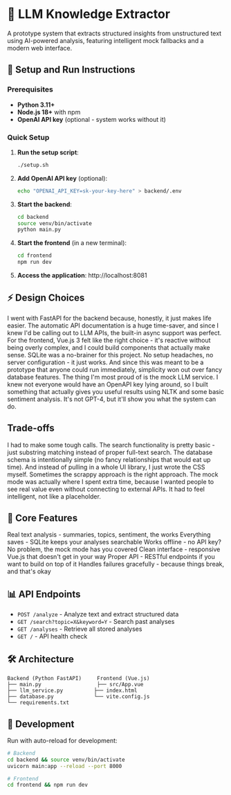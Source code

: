 # 🧠 LLM Knowledge Extractor

A prototype system that extracts structured insights from unstructured text using AI-powered analysis, featuring intelligent mock fallbacks and a modern web interface.

## 🚀 Setup and Run Instructions

### Prerequisites

-   **Python 3.11+**
-   **Node.js 18+** with npm
-   **OpenAI API key** (optional - system works without it)

### Quick Setup

1. **Run the setup script**:

    ```bash
    ./setup.sh
    ```

2. **Add OpenAI API key** (optional):

    ```bash
    echo "OPENAI_API_KEY=sk-your-key-here" > backend/.env
    ```

3. **Start the backend**:

    ```bash
    cd backend
    source venv/bin/activate
    python main.py
    ```

4. **Start the frontend** (in a new terminal):

    ```bash
    cd frontend
    npm run dev
    ```

5. **Access the application**: http://localhost:8081

## ⚡ Design Choices

I went with FastAPI for the backend because, honestly, it just makes life easier. The automatic API documentation is a huge time-saver, and since I knew I'd be calling out to LLM APIs, the built-in async support was perfect. For the frontend, Vue.js 3 felt like the right choice - it's reactive without being overly complex, and I could build components that actually make sense.
SQLite was a no-brainer for this project. No setup headaches, no server configuration - it just works. And since this was meant to be a prototype that anyone could run immediately, simplicity won out over fancy database features.
The thing I'm most proud of is the mock LLM service. I knew not everyone would have an OpenAPI key lying around, so I built something that actually gives you useful results using NLTK and some basic sentiment analysis. It's not GPT-4, but it'll show you what the system can do.

## Trade-offs

I had to make some tough calls. The search functionality is pretty basic - just substring matching instead of proper full-text search. The database schema is intentionally simple (no fancy relationships that would eat up time). And instead of pulling in a whole UI library, I just wrote the CSS myself. Sometimes the scrappy approach is the right approach.
The mock mode was actually where I spent extra time, because I wanted people to see real value even without connecting to external APIs. It had to feel intelligent, not like a placeholder.

## 🎯 Core Features

Real text analysis - summaries, topics, sentiment, the works
Everything saves - SQLite keeps your analyses searchable
Works offline - no API key? No problem, the mock mode has you covered
Clean interface - responsive Vue.js that doesn't get in your way
Proper API - RESTful endpoints if you want to build on top of it
Handles failures gracefully - because things break, and that's okay

## 📊 API Endpoints

-   `POST /analyze` - Analyze text and extract structured data
-   `GET /search?topic=X&keyword=Y` - Search past analyses
-   `GET /analyses` - Retrieve all stored analyses
-   `GET /` - API health check

## 🛠️ Architecture

```
Backend (Python FastAPI)     Frontend (Vue.js)
├── main.py                  ├── src/App.vue
├── llm_service.py          ├── index.html
├── database.py             └── vite.config.js
└── requirements.txt
```

## 🔧 Development

Run with auto-reload for development:

```bash
# Backend
cd backend && source venv/bin/activate
uvicorn main:app --reload --port 8000

# Frontend
cd frontend && npm run dev
```
